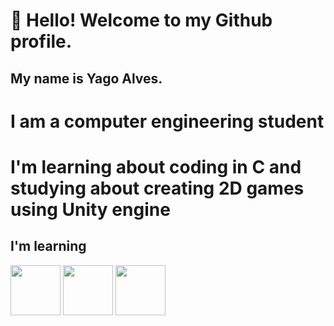 # 👋 Hello! Welcome to my Github profile.
## My name is Yago Alves.

# I am a computer engineering student
# I'm learning about coding in C and studying about creating 2D games using Unity engine

## I'm learning
 <img src="https://cdn.jsdelivr.net/gh/devicons/devicon@latest/icons/unity/unity-original-wordmark.svg" width="80" height="80"/> <img src="https://cdn.jsdelivr.net/gh/devicons/devicon@latest/icons/c/c-original.svg" width="80" height="80"/> <img src="https://cdn.jsdelivr.net/gh/devicons/devicon@latest/icons/javascript/javascript-original.svg" width="80" height="80"/>
          
          
          
          

